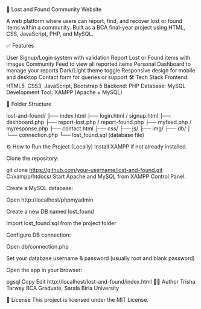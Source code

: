 🧭 Lost and Found Community Website

A web platform where users can report, find, and recover lost or found items within a community. Built as a BCA final-year project using HTML, CSS, JavaScript, PHP, and MySQL.

✅ Features


User Signup/Login system with validation
Report Lost or Found items with images
Community Feed to view all reported items
Personal Dashboard to manage your reports
Dark/Light theme toggle
Responsive design for mobile and desktop
Contact form for queries or support
🛠️ Tech Stack
Frontend: HTML5, CSS3, JavaScript, Bootstrap 5
Backend: PHP
Database: MySQL
Development Tool: XAMPP (Apache + MySQL)


📁 Folder Structure

lost-and-found/ ├── index.html ├── login.html / signup.html ├── dashboard.php ├── report-lost.php / report-found.php ├── myfeed.php / myresponse.php ├── contact.html ├── css/ ├── js/ ├── img/ ├── db/ │ └── connection.php └── lost_found.sql (database file)

⚙️ How to Run the Project (Locally)
Install XAMPP if not already installed.

Clone the repository:

git clone https://github.com/your-username/lost-and-found.git
C:/xampp/htdocs/ Start Apache and MySQL from XAMPP Control Panel.

Create a MySQL database:

Open http://localhost/phpmyadmin

Create a new DB named lost_found

Import lost_found.sql from the project folder

Configure DB connection:

Open db/connection.php

Set your database username & password (usually root and blank password)

Open the app in your browser:

pgsql Copy Edit http://localhost/lost-and-found/index.html 👩‍💻 Author Trisha Tarwey BCA Graduate, Sarala Birla University

📜 License This project is licensed under the MIT License.
